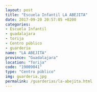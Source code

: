 ```yaml
---
layout: post
title: "Escuela Infantil LA ABEJITA"
date: 2017-09-20 20:57:05 +0200
categories:
- Escuela Infantil
- guadalajara
- torija
- Centro público
- guarderia
name: "LA ABEJITA"
province: "Guadalajara"
location: "Torija"
code: "19009041"
type: "Centro público"
img: guarderia.jpg
permalink: /guarderias/la-abejita.html
---
```

